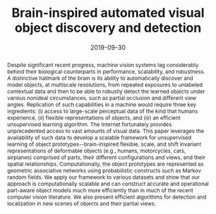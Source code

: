 ---
{
  "title": "Brain-inspired automated visual object discovery and detection",
  "date": "2019-09-30",
  "authors": [
    "Lichao Chen", "Sudhir Singh", "Thomas Kailath", "Vwani Roychowdhury"
  ],
  "abstract": "Despite significant recent progress, machine vision systems lag considerably behind their biological counterparts in performance, scalability, and robustness. A distinctive hallmark of the brain is its ability to automatically discover and model objects, at multiscale resolutions, from repeated exposures to unlabeled contextual data and then to be able to robustly detect the learned objects under various nonideal circumstances, such as partial occlusion and different view angles. Replication of such capabilities in a machine would require three key ingredients: (i) access to large-scale perceptual data of the kind that humans experience, (ii) flexible representations of objects, and (iii) an efficient unsupervised learning algorithm. The Internet fortunately provides unprecedented access to vast amounts of visual data. This paper leverages the availability of such data to develop a scalable framework for unsupervised learning of object prototypes--brain-inspired flexible, scale, and shift invariant representations of deformable objects (e.g., humans, motorcycles, cars, airplanes) comprised of parts, their different configurations and views, and their spatial relationships. Computationally, the object prototypes are represented as geometric associative networks using probabilistic constructs such as Markov random fields. We apply our framework to various datasets and show that our approach is computationally scalable and can construct accurate and operational part-aware object models much more efficiently than in much of the recent computer vision literature. We also present efficient algorithms for detection and localization in new scenes of objects and their partial views.",
  "links": [
    {
      "title": "PDF",
      "type": "pdf",
      "url": "https://arxiv.org/pdf/1910.04864"
    },
    {
      "title": "arXiv.org",
      "type": "arxiv",
      "url": "https://arxiv.org/abs/1910.04864"
    },
    {
      "title": "PNAS",
      "type": "website",
      "url": "https://www.pnas.org/content/116/1/96"
    },
    {
      "title": "Supplemental PDF - Appendix",
      "type": "pdf",
      "url": "https://www.pnas.org/highwire/filestream/840726/field_highwire_adjunct_files/0/pnas.1802103115.sapp.pdf"
    },
    {
      "title": "Google Scholar",
      "type": "googlescholar",
      "url": "https://scholar.google.com/scholar?cluster=4897885539950989400"
    },
    {
      "title": "TechXplore Article",
      "type": "article",
      "url": "https://techxplore.com/news/2018-12-ai-mimics-humans-visualize.html"
    }
  ],
  "supervision": [
      "semi-supervised"
  ],
  "tasks": [
      "object-discovery", "object-detection"
  ],
  "methods": [
  ],
  "thumbnail": "brain-inspired-automated-visual-object-discovery-and-detection.jpg"
}
---